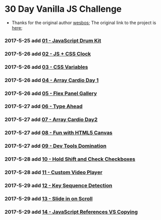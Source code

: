 # 30 Day Vanilla JS Challenge

   - Thanks for the original author [wesbos](http://wesbos.com/); The original link to the project is [here](https://javascript30.com/);

### 2017-5-25 add [01 - JavaScript Drum Kit](https://mayfulq.github.io/JavaScript30/task01/index.html)

### 2017-5-26 add [02 - JS + CSS Clock](https://mayfulq.github.io/JavaScript30/task02/index.html)

### 2017-5-26 add [03 - CSS Variables](https://mayfulq.github.io/JavaScript30/task03/index.html)

### 2017-5-26 add [04 - Array Cardio Day 1](https://mayfulq.github.io/JavaScript30/task04/index.html)

### 2017-5-26 add [05 - Flex Panel Gallery](https://mayfulq.github.io/JavaScript30/task05/index.html)

### 2017-5-27 add [06 - Type Ahead](https://mayfulq.github.io/JavaScript30/task06/index.html)

### 2017-5-27 add [07 - Array Cardio Day2](https://mayfulq.github.io/JavaScript30/task07/index.html)

### 2017-5-27 add [08 - Fun with HTML5 Canvas](https://mayfulq.github.io/JavaScript30/task08/index.html)

### 2017-5-27 add [09 - Dev Tools Domination](https://mayfulq.github.io/JavaScript30/task09/index.html)

### 2017-5-28 add [10 - Hold Shift and Check Checkboxes](https://mayfulq.github.io/JavaScript30/task10/index.html)

### 2017-5-28 add [11 - Custom Video Player](https://mayfulq.github.io/JavaScript30/task11/index.html)

### 2017-5-29 add [12 - Key Sequence Detection](https://mayfulq.github.io/JavaScript30/task12/index.html)

### 2017-5-29 add [13 - Slide in on Scroll](https://mayfulq.github.io/JavaScript30/task13/index.html)

### 2017-5-29 add [14 - JavaScript References VS Copying](https://mayfulq.github.io/JavaScript30/task14/index.html)
